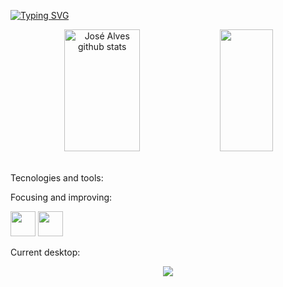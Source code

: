 <!-- <img width=100% src="https://capsule-render.vercel.app/api?type=waving&color=B026FF&height=120&section=header"/> -->

<link rel="stylesheet" href="https://cdn.jsdelivr.net/gh/devicons/devicon@v2.15.1/devicon.min.css">

<link href="https://cdn.lineicons.com/4.0/lineicons.css" rel="stylesheet" />



[![Typing SVG](https://readme-typing-svg.herokuapp.com/?color=B026FF&size=35&center=true&vCenter=true&width=1000&lines=HELLO,+MY+NAME+is+José+G.+Alves+Gomes;I+from+Brasil,+PE;I+study+web+development+at+Trybe;Be+Welcome!+:%29)](https://git.io/typing-svg)


<div align="center">  
  <img width="49%" height="195px" src="https://github-readme-stats.vercel.app/api?username=joseg-alvesg&show_icons=true&count_private=true&hide_border=true&title_color=B026FF&icon_color=B026FF&text_color=c9d1d9&bg_color=0d1117" alt="José Alves github stats" /> 
  <img width="41%" height="195px" src="https://github-readme-stats.vercel.app/api/top-langs/?username=joseg-alvesg&layout=compact&hide_border=true&title_color=B026FF&text_color=B026FF&bg_color=0d1117" />
</div>

<br>

<div>

  <section>

  <span>Tecnologies and tools:</span>


  <section>

  <span>Focusing and improving:</span>


  <img src="https://cdn.jsdelivr.net/gh/devicons/devicon/icons/bash/bash-original.svg" width="40px" />
  <img src="https://cdn.jsdelivr.net/gh/devicons/devicon/icons/css3/css3-original.svg" width="40px" />

  </section>

  <section>

  <span>Current desktop:</span>

  <i class="devicon-slack-plain" style="color: blue"></i>
  <i class="devicon-linux-plain"></i>
  <i class="devicon-chrome-plain colored"></i>
  <i class="devicon-firefox-plain colored"></i>
  <i class="devicon-visualstudio-plain colored"></i>
  <i class="devicon-vim-plain colored"></i>
  <i class="devicon-bash-plain" style="color: purple"></i>
  <i class="lni lni-notion" style="font-size: 34px; color: lightgray"></i>

  </section>

  <i class="devicon-npm-original-wordmark colored"></i>
  <i class="devicon-nodejs-plain colored"></i>  


</div>

<p align="center">
  <img src="https://github-profile-trophy.vercel.app/?username=joseg-alvesg&theme=dracula&row=2&no-bg=true&column=3&margin-w=15&margin-h=15" />
</p>

<!-- <img width=100% src="https://capsule-render.vercel.app/api?type=waving&color=B026FF&height=120&section=footer"/> -->
